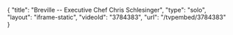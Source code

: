 {
    "title": "Breville -- Executive Chef Chris Schlesinger",
    "type": "solo",
    "layout": "iframe-static",
    "videoId": "3784383",
    "url": "\/tvpembed\/3784383"
}